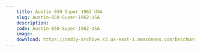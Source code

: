```yaml
---
    title: Austin 850 Super 1962 USA
    slug: Austin-850-Super-1962-USA
    description:
    code: Austin-850-Super-1962-USA
    image:
    download: https://cmdiy-archive.s3.us-east-1.amazonaws.com/brochures/documents/Austin+850+Super+1962+USA.pdf
---
```

<!-- Content of the page -->

##
        
